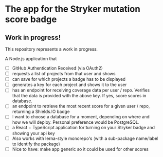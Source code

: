 # The app for the Stryker mutation score badge

## Work in progress!

This repository represents a work in progress.

A Node.js application that

- [ ] GitHub Authentication Received (via OAuth2)
- [ ] requests a list of projects from that user and shows
- [ ] can save for which projects a badge has to be displayed
- [ ] generates a key for each project and shows it to the user
- [ ] has an endpoint for receiving coverage data per user / repo. Verifies that the data is provided with the above key. If yes, score scores in database.
- [ ] an endpoint to retrieve the most recent score for a given user / repo, returning a Shields.IO badge
- [ ] I want to choose a database for a moment, depending on where and how we will deploy. Personal preference would be PostgreSQL.
- [ ] a React + TypeScript application for turning on your Stryker badge and showing your api key
- [ ] Also works with lerna-style monorepo's (with a sub-package name/label to identify the package)
- [ ] Nice to have: make app generic so it could be used for other scores
